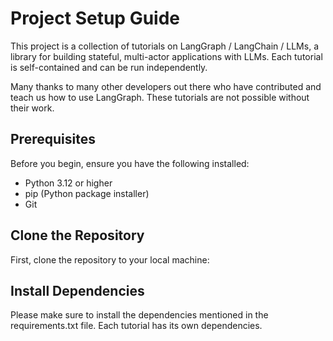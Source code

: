 # Project Setup Guide

This project is a collection of tutorials on LangGraph / LangChain / LLMs, a library for building stateful, multi-actor applications with LLMs. Each tutorial is self-contained and can be run independently.

Many thanks to many other developers out there who have contributed and teach us how to use LangGraph. These tutorials are not possible without their work.

## Prerequisites

Before you begin, ensure you have the following installed:

- Python 3.12 or higher
- pip (Python package installer)
- Git

## Clone the Repository

First, clone the repository to your local machine:

## Install Dependencies

Please make sure to install the dependencies mentioned in the requirements.txt file. Each tutorial has its own dependencies.
